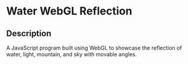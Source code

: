 # Water WebGL Reflection

## Description 
<p> A JavaScript program built using WebGL to showcase the reflection of water, light, mountain, and sky with movable angles.
</p>
